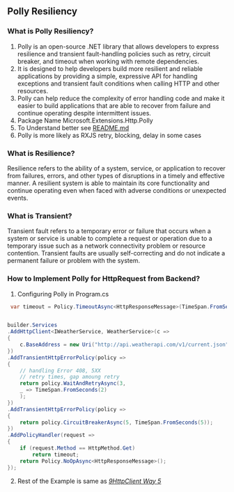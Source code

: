 ## Polly Resiliency
### What is Polly Resiliency?
1. Polly is an open-source .NET library that allows developers to express resilience and transient fault-handling policies such as retry, circuit breaker, and timeout when working with remote dependencies. 
2. It is designed to help developers build more resilient and reliable applications by providing a simple, expressive API for handling exceptions and transient fault conditions when calling HTTP and other resources.
3. Polly can help reduce the complexity of error handling code and make it easier to build applications that are able to recover from failure and continue operating despite intermittent issues.
4. Package Name Microsoft.Extensions.Http.Polly
5. To Understand better see [README.md](https://github.com/App-vNext/Polly)
6. Polly is more likely as RXJS retry, blocking, delay in some cases

### What is Resilience?
Resilience refers to the ability of a system, service, or application to recover from failures, errors, and other types of disruptions in a timely and effective manner. A resilient system is able to maintain its core functionality and continue operating even when faced with adverse conditions or unexpected events.

### What is Transient?
Transient fault refers to a temporary error or failure that occurs when a system or service is unable to complete a request or operation due to a temporary issue such as a network connectivity problem or resource contention. Transient faults are usually self-correcting and do not indicate a permanent failure or problem with the system.

### How to Implement Polly for HttpRequest from Backend?
1. Configuring Polly in Program.cs
```c#
 var timeout = Policy.TimeoutAsync<HttpResponseMessage>(TimeSpan.FromSeconds(5));


builder.Services
.AddHttpClient<IWeatherService, WeatherService>(c =>
{
    c.BaseAddress = new Uri("http://api.weatherapi.com/v1/current.json");
})
.AddTransientHttpErrorPolicy(policy =>
{
    // handling Error 408, 5XX
    // retry times, gap amoung retry
    return policy.WaitAndRetryAsync(3,
    _ => TimeSpan.FromSeconds(2)
    );
})
.AddTransientHttpErrorPolicy(policy =>
{
    return policy.CircuitBreakerAsync(5, TimeSpan.FromSeconds(5));
})
.AddPolicyHandler(request =>
{
    if (request.Method == HttpMethod.Get)
        return timeout;
    return Policy.NoOpAsync<HttpResponseMessage>();
});

```
2. Rest of the Example is same as *[9HttpClient Way 5](#)*